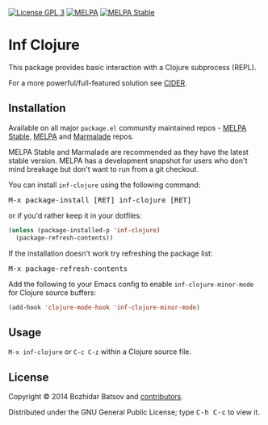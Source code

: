 [![License GPL 3][badge-license]][copying]
[![MELPA][melpa-badge]][melpa-package]
[![MELPA Stable][melpa-stable-badge]][melpa-stable-package]

# Inf Clojure

This package provides basic interaction with a Clojure subprocess (REPL).

For a more powerful/full-featured solution see [CIDER][].

## Installation

Available on all major `package.el` community maintained repos -  [MELPA Stable][],
[MELPA][] and [Marmalade][] repos.

MELPA Stable and Marmalade are recommended as they have the latest stable version.
MELPA has a development snapshot for users who don't mind breakage but
don't want to run from a git checkout.

You can install `inf-clojure` using the following command:

<kbd>M-x package-install [RET] inf-clojure [RET]</kbd>

or if you'd rather keep it in your dotfiles:

```el
(unless (package-installed-p 'inf-clojure)
  (package-refresh-contents))
```

If the installation doesn't work try refreshing the package list:

<kbd>M-x package-refresh-contents</kbd>

Add the following to your Emacs config to enable
`inf-clojure-minor-mode` for Clojure source buffers:

```el
(add-hook 'clojure-mode-hook 'inf-clojure-minor-mode)
```

## Usage

`M-x inf-clojure` or `C-c C-z` within a Clojure source file.

## License

Copyright © 2014 Bozhidar Batsov and [contributors][].

Distributed under the GNU General Public License; type <kbd>C-h C-c</kbd> to view it.

[badge-license]: https://img.shields.io/badge/license-GPL_3-green.svg
[melpa-badge]: http://melpa.org/packages/inf-clojure-badge.svg
[melpa-stable-badge]: http://stable.melpa.org/packages/inf-clojure-badge.svg
[melpa-package]: http://melpa.org/#/inf-clojure
[melpa-stable-package]: http://stable.melpa.org/#/inf-clojure
[marmalade]: https://marmalade-repo.org
[COPYING]: http://www.gnu.org/copyleft/gpl.html
[badge-travis]: https://travis-ci.org/clojure-emacs/inf-clojure.svg?branch=master
[CIDER]: https://github.com/clojure-emacs/cider
[Leiningen]: http://leiningen.org
[contributors]: https://github.com/clojure-emacs/inf-clojure/contributors
[melpa]: http://melpa.org
[melpa stable]: http://stable.melpa.org

